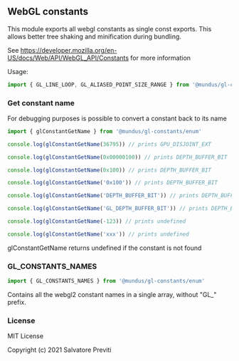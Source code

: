 ## WebGL constants

This module exports all webgl constants as single const exports.
This allows better tree shaking and minification during bundling.

See https://developer.mozilla.org/en-US/docs/Web/API/WebGL_API/Constants for more information

Usage:

```js
import { GL_LINE_LOOP, GL_ALIASED_POINT_SIZE_RANGE } from '@mundus/gl-constants'
```

### Get constant name

For debugging purposes is possible to convert a constant back to its name

```js
import { glConstantGetName } from '@mundus/gl-constants/enum'

console.log(glConstantGetName(36795)) // prints GPU_DISJOINT_EXT

console.log(glConstantGetName(0x00000100)) // prints DEPTH_BUFFER_BIT

console.log(glConstantGetName(0x100)) // prints DEPTH_BUFFER_BIT

console.log(glConstantGetName('0x100')) // prints DEPTH_BUFFER_BIT

console.log(glConstantGetName('DEPTH_BUFFER_BIT')) // prints DEPTH_BUFFER_BIT

console.log(glConstantGetName('GL_DEPTH_BUFFER_BIT')) // prints DEPTH_BUFFER_BIT

console.log(glConstantGetName(-123)) // prints undefined

console.log(glConstantGetName('xxx')) // prints undefined
```

glConstantGetName returns undefined if the constant is not found

### GL_CONSTANTS_NAMES

```js
import { GL_CONSTANTS_NAMES } from '@mundus/gl-constants/enum'
```

Contains all the webgl2 constant names in a single array, without "GL\_" prefix.

### License

MIT License

Copyright (c) 2021 Salvatore Previti
